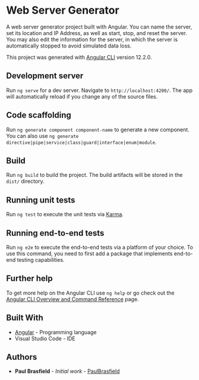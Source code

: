 # Web Server Generator

A web server generator project built with Angular. You can name the server, set its location and IP Address, as well as start, stop, and reset the server.
You may also edit the information for the server, in which the server is automatically stopped to avoid simulated data loss.

This project was generated with [Angular CLI](https://github.com/angular/angular-cli) version 12.2.0.

## Development server

Run `ng serve` for a dev server. Navigate to `http://localhost:4200/`. The app will automatically reload if you change any of the source files.

## Code scaffolding

Run `ng generate component component-name` to generate a new component. You can also use `ng generate directive|pipe|service|class|guard|interface|enum|module`.

## Build

Run `ng build` to build the project. The build artifacts will be stored in the `dist/` directory.

## Running unit tests

Run `ng test` to execute the unit tests via [Karma](https://karma-runner.github.io).

## Running end-to-end tests

Run `ng e2e` to execute the end-to-end tests via a platform of your choice. To use this command, you need to first add a package that implements end-to-end testing capabilities.

## Further help

To get more help on the Angular CLI use `ng help` or go check out the [Angular CLI Overview and Command Reference](https://angular.io/cli) page.

## Built With

* [Angular](https://angular.io) - Programming language
* Visual Studio Code - IDE

## Authors

* **Paul Brasfield** - *Initial work* - [PaulBrasfield](https://github.com/PaulBrasfield)
